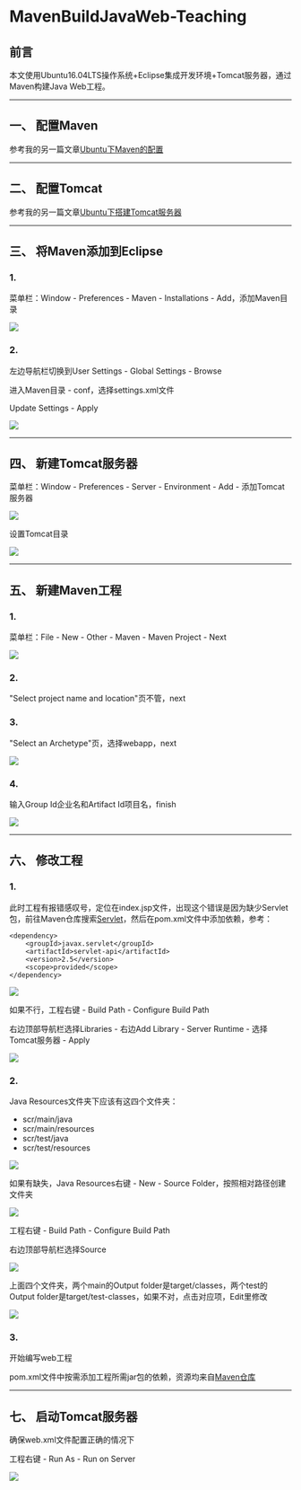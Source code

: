 # MavenBuildJavaWeb-Teaching

## 前言

本文使用Ubuntu16.04LTS操作系统+Eclipse集成开发环境+Tomcat服务器，通过Maven构建Java Web工程。

---
## 一、 配置Maven

参考我的另一篇文章[Ubuntu下Maven的配置](https://blog.csdn.net/zy13608089849/article/details/79725469)

---
## 二、 配置Tomcat

参考我的另一篇文章[Ubuntu下搭建Tomcat服务器](https://blog.csdn.net/zy13608089849/article/details/79730550)

---
## 三、 将Maven添加到Eclipse

### 1.

菜单栏：Window - Preferences - Maven - Installations - Add，添加Maven目录

![](https://github.com/frogfans/MavenBuildJavaWeb-Teaching/blob/master/image/13.jpg?raw=true)

### 2.

左边导航栏切换到User Settings - Global Settings - Browse

进入Maven目录 - conf，选择settings.xml文件

Update Settings - Apply

![](https://github.com/frogfans/MavenBuildJavaWeb-Teaching/blob/master/image/14.jpg?raw=true)

---
## 四、 新建Tomcat服务器

菜单栏：Window - Preferences - Server - Environment - Add - 添加Tomcat服务器

![](https://github.com/frogfans/MavenBuildJavaWeb-Teaching/blob/master/image/11.jpg?raw=true)

设置Tomcat目录

![](https://github.com/frogfans/MavenBuildJavaWeb-Teaching/blob/master/image/12.jpg?raw=true)

---
## 五、 新建Maven工程

### 1.

菜单栏：File - New - Other - Maven - Maven Project - Next

![](https://github.com/frogfans/MavenBuildJavaWeb-Teaching/blob/master/image/01.jpg?raw=true)

### 2.

"Select project name and location"页不管，next

### 3.

"Select an Archetype"页，选择webapp，next

![](https://github.com/frogfans/MavenBuildJavaWeb-Teaching/blob/master/image/02.jpg?raw=true)

### 4.

输入Group Id企业名和Artifact Id项目名，finish

![](https://github.com/frogfans/MavenBuildJavaWeb-Teaching/blob/master/image/03.jpg?raw=true)

---
## 六、 修改工程

### 1.

此时工程有报错感叹号，定位在index.jsp文件，出现这个错误是因为缺少Servlet包，前往Maven仓库搜索[Servlet](http://mvnrepository.com/artifact/javax.servlet/servlet-api)，然后在pom.xml文件中添加依赖，参考：
```
<dependency>
	<groupId>javax.servlet</groupId>
	<artifactId>servlet-api</artifactId>
	<version>2.5</version>
	<scope>provided</scope>
</dependency>
```

![](https://github.com/frogfans/MavenBuildJavaWeb-Teaching/blob/master/image/04.jpg?raw=true)

如果不行，工程右键 - Build Path - Configure Build Path

右边顶部导航栏选择Libraries - 右边Add Library - Server Runtime - 选择Tomcat服务器 - Apply

![](https://github.com/frogfans/MavenBuildJavaWeb-Teaching/blob/master/image/05.jpg?raw=true)

### 2.

Java Resources文件夹下应该有这四个文件夹：
- scr/main/java
- scr/main/resources
- scr/test/java
- scr/test/resources

![](https://github.com/frogfans/MavenBuildJavaWeb-Teaching/blob/master/image/06.jpg?raw=true)

如果有缺失，Java Resources右键 - New - Source Folder，按照相对路径创建文件夹

![](https://github.com/frogfans/MavenBuildJavaWeb-Teaching/blob/master/image/07.jpg?raw=true)

工程右键 - Build Path - Configure Build Path

右边顶部导航栏选择Source

![](https://github.com/frogfans/MavenBuildJavaWeb-Teaching/blob/master/image/08.jpg?raw=true)

上面四个文件夹，两个main的Output folder是target/classes，两个test的Output folder是target/test-classes，如果不对，点击对应项，Edit里修改

![](https://github.com/frogfans/MavenBuildJavaWeb-Teaching/blob/master/image/09.jpg?raw=true)

### 3.

开始编写web工程

pom.xml文件中按需添加工程所需jar包的依赖，资源均来自[Maven仓库](http://mvnrepository.com/)

---
## 七、 启动Tomcat服务器

确保web.xml文件配置正确的情况下

工程右键 - Run As - Run on Server

![](https://github.com/frogfans/MavenBuildJavaWeb-Teaching/blob/master/image/10.jpg?raw=true)
